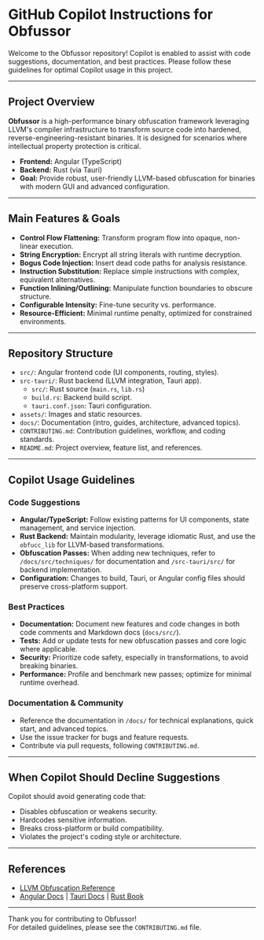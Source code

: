 # GitHub Copilot Instructions for Obfussor

Welcome to the Obfussor repository! Copilot is enabled to assist with code suggestions, documentation, and best practices. Please follow these guidelines for optimal Copilot usage in this project.

---

## Project Overview

**Obfussor** is a high-performance binary obfuscation framework leveraging LLVM's compiler infrastructure to transform source code into hardened, reverse-engineering-resistant binaries. It is designed for scenarios where intellectual property protection is critical.

- **Frontend:** Angular (TypeScript)
- **Backend:** Rust (via Tauri)
- **Goal:** Provide robust, user-friendly LLVM-based obfuscation for binaries with modern GUI and advanced configuration.

---

## Main Features & Goals

- **Control Flow Flattening:** Transform program flow into opaque, non-linear execution.
- **String Encryption:** Encrypt all string literals with runtime decryption.
- **Bogus Code Injection:** Insert dead code paths for analysis resistance.
- **Instruction Substitution:** Replace simple instructions with complex, equivalent alternatives.
- **Function Inlining/Outlining:** Manipulate function boundaries to obscure structure.
- **Configurable Intensity:** Fine-tune security vs. performance.
- **Resource-Efficient:** Minimal runtime penalty, optimized for constrained environments.

---

## Repository Structure

- `src/`: Angular frontend code (UI components, routing, styles).
- `src-tauri/`: Rust backend (LLVM integration, Tauri app).
    - `src/`: Rust source (`main.rs`, `lib.rs`)
    - `build.rs`: Backend build script.
    - `tauri.conf.json`: Tauri configuration.
- `assets/`: Images and static resources.
- `docs/`: Documentation (intro, guides, architecture, advanced topics).
- `CONTRIBUTING.md`: Contribution guidelines, workflow, and coding standards.
- `README.md`: Project overview, feature list, and references.

---

## Copilot Usage Guidelines

### Code Suggestions

- **Angular/TypeScript:** Follow existing patterns for UI components, state management, and service injection.
- **Rust Backend:** Maintain modularity, leverage idiomatic Rust, and use the `obfucc_lib` for LLVM-based transformations.
- **Obfuscation Passes:** When adding new techniques, refer to `/docs/src/techniques/` for documentation and `/src-tauri/src/` for backend implementation.
- **Configuration:** Changes to build, Tauri, or Angular config files should preserve cross-platform support.

### Best Practices

- **Documentation:** Document new features and code changes in both code comments and Markdown docs (`docs/src/`).
- **Tests:** Add or update tests for new obfuscation passes and core logic where applicable.
- **Security:** Prioritize code safety, especially in transformations, to avoid breaking binaries.
- **Performance:** Profile and benchmark new passes; optimize for minimal runtime overhead.

### Documentation & Community

- Reference the documentation in `/docs/` for technical explanations, quick start, and advanced topics.
- Use the issue tracker for bugs and feature requests.
- Contribute via pull requests, following `CONTRIBUTING.md`.

---

## When Copilot Should Decline Suggestions

Copilot should avoid generating code that:
- Disables obfuscation or weakens security.
- Hardcodes sensitive information.
- Breaks cross-platform or build compatibility.
- Violates the project's coding style or architecture.

---

## References

- [LLVM Obfuscation Reference](https://www.apriorit.com/dev-blog/687-reverse-engineering-llvm-obfuscation)
- [Angular Docs](https://angular.io/) | [Tauri Docs](https://tauri.app/) | [Rust Book](https://doc.rust-lang.org/book/)

---

Thank you for contributing to Obfussor!  
For detailed guidelines, please see the `CONTRIBUTING.md` file.
